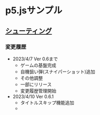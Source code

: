 # p5.jsサンプル

## [シューティング](shooting/)
### 変更履歴
- 2023/4/7 Ver 0.6まで
  - ゲームの基盤完成
  - 自機狙い弾(スナイパーショット)追加
  - その他調整
  - 一部にリリース
  - 変更履歴管理開始
- 2023/4/10 Ver 0.6.1
  - タイトルスキップ機能追加
  - 

